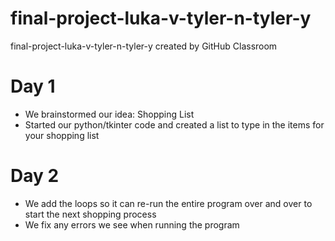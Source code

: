 # final-project-luka-v-tyler-n-tyler-y
final-project-luka-v-tyler-n-tyler-y created by GitHub Classroom


# Day 1
- We brainstormed our idea: Shopping List
- Started our python/tkinter code and created a list to type in the items for your shopping list


# Day 2
- We add the loops so it can re-run the entire program over and over to start the next shopping process
- We fix any errors we see when running the program 
